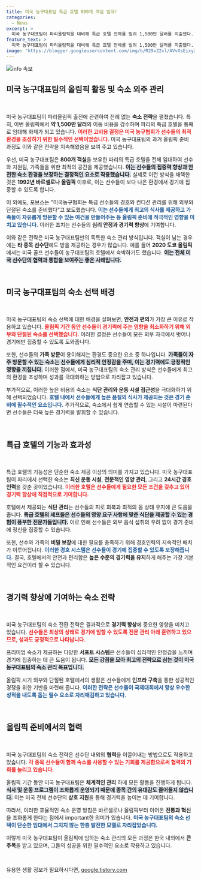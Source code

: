 ```yaml
---
title: 미국 농구대표팀 특급 호텔 800개 객실 임대!
categories:
  - News
excerpt: >
  미국 농구대표팀이 파리올림픽을 대비해 특급 호텔 전체를 빌려 1,500만 달러를 지출했다. 대규모 인원 수용을 염두에 둔 이 결정은 선수들의 최상급 환경 조성을 위한 전략으로, 과거에도 외부 숙소를 선택해왔다는 점이 눈길을 끈다.
feature_text: >
  미국 농구대표팀이 파리올림픽을 대비해 특급 호텔 전체를 빌려 1,500만 달러를 지출했다. 대규모 인원 수용을 염두에 둔 이 결정은 선수들의 최상급 환경 조성을 위한 전략으로, 과거에도 외부 숙소를 선택해왔다는 점이 눈길을 끈다.
image: 'https://blogger.googleusercontent.com/img/b/R29vZ2xl/AVvXsEixyZcFfHzMRdzZMjFBmAUKJYCLCGyLL1o632UiGVXcaFdKo_bkvkuCioo0uUKlGfBVcT3P84aROyZIXSBEx3Aw5nCQ3pTgDom1WDC4m8eifvWiAmWEEVb4x6G_l8C0QH225ldMjyaFvpxGEBGNO37VmDTDMHGhJPq73UglMfDca1-0aw/s1600/blogspot.png'
---
```


<p><img src="https://blogger.googleusercontent.com/img/b/R29vZ2xl/AVvXsEixyZcFfHzMRdzZMjFBmAUKJYCLCGyLL1o632UiGVXcaFdKo_bkvkuCioo0uUKlGfBVcT3P84aROyZIXSBEx3Aw5nCQ3pTgDom1WDC4m8eifvWiAmWEEVb4x6G_l8C0QH225ldMjyaFvpxGEBGNO37VmDTDMHGhJPq73UglMfDca1-0aw/s1600/blogspot.png" alt="info 속보" /></p>

<h2 data-ke-size="size26">미국 농구대표팀의 올림픽 활동 및 숙소 외주 관리</h2>

<p data-ke-size="size16">&nbsp;</p>

<p>미국 농구대표팀이 파리올림픽 출전에 관련하여 전례 없는 <strong>숙소 전략</strong>을 펼쳤습니다. 특히, 이번 올림픽에서 <strong>약 1,500만 달러</strong>의 이동 비용을 감수하며 파리의 특급 호텔을 통째로 임대해 화제가 되고 있습니다. <b><span style="color: #ee2323;">이러한 고비용 결정은 미국 농구협회가 선수들의 최적 환경을 조성하기 위한 필수적인 선택이었습니다.</span></b> 미국 농구대표팀의 과거 올림픽 준비 과정도 이와 같은 전략을 지속해왔음을 보여 주고 있습니다.</p>

<p>우선, 미국 농구대표팀은 <strong>800개 객실</strong>을 보유한 파리의 특급 호텔을 전체 임대하여 선수와 지원팀, 가족들을 위한 최적의 공간을 제공했습니다. <b><span style="background-color: #21538527;">이는 선수들의 집중력 향상과 안전한 숙소 환경을 보장하는 결정적인 요소로 작용했습니다.</span></b> 실제로 이런 방식을 채택한 것은 <strong>1992년 바르셀로나 올림픽</strong> 이후로, 이는 선수들이 보다 나은 환경에서 경기에 집중할 수 있도록 합니다.</p>

<p>이 외에도, 포브스는 "미국농구협회는 특급 선수들의 경호와 컨디션 관리를 위해 외부와 단절된 숙소를 준비했다"고 보도했습니다. <b><span style="color: #1a5490;">이는 선수들에게 최고의 식사를 제공하고 가족들이 자유롭게 방문할 수 있는 여건을 만들어주는 등 올림픽 준비에 적극적인 영향을 미치고 있습니다.</span></b> 이러한 조치는 선수들의 <strong>심리 안정과 경기력 향상</strong>에 기여합니다.</p>

<p>이와 같은 전략은 미국 농구대표팀만의 독특한 숙소 관리 방식입니다. 객실이 남는 경우에는 <strong>타 종목 선수단</strong>에도 방을 제공하는 경우가 많습니다. 예를 들어 <strong>2020 도쿄 올림픽</strong>에서는 미국 골프 선수들이 농구대표팀의 호텔에서 숙박하기도 했습니다. <b><span style="background-color: #21538527;">이는 전체 미국 선수단의 <strong>협력과 통합</strong>을 보여주는 좋은 사례입니다.</span></b></p>

<p data-ke-size="size16">&nbsp;</p>

<h2 data-ke-size="size26">미국 농구대표팀의 숙소 선택 배경</h2>

<p data-ke-size="size16">&nbsp;</p>

<p>미국 농구대표팀의 숙소 선택에 대한 배경을 살펴보면, <strong>안전과 편의</strong>가 가장 큰 이유로 작용하고 있습니다. <b><span style="color: #ee2323;">올림픽 기간 동안 선수들이 경기력에 주는 영향을 최소화하기 위해 외부와 단절된 숙소를 선택했습니다.</span></b> 이러한 결정은 선수들이 모든 외부 자극에서 벗어나 경기에만 집중할 수 있도록 도와줍니다.</p>

<p>또한, 선수들의 <strong>가족 방문</strong>이 용이해지는 환경도 중요한 요소 중 하나입니다. <b><span style="background-color: #21538527;">가족들이 자주 방문할 수 있는 숙소는 선수들에게 심리적 안정감을 주며, 이는 경기력에도 긍정적인 영향을 끼칩니다.</span></b> 이러한 점에서, 미국 농구대표팀의 숙소 관리 방식은 선수들에게 최고의 환경을 조성하며 성과를 극대화하는 방법으로 자리잡고 있습니다.</p>

<p>부가적으로, 이러한 높은 비용의 숙소는 <strong>식단 관리와 운동 시설 접근성</strong>을 극대화하기 위해 선택되었습니다. <b><span style="color: #1a5490;">호텔 내에서 선수들에게 높은 품질의 식사가 제공되는 것은 경기 준비에 필수적인 요소입니다.</span></b> 추가적으로, 숙소에서 쉽게 연습할 수 있는 시설이 마련된다면 선수들은 더욱 높은 경기력을 발휘할 수 있습니다.</p>

<p data-ke-size="size16">&nbsp;</p>

<h2 data-ke-size="size26">특급 호텔의 기능과 효과성</h2>

<p data-ke-size="size16">&nbsp;</p>

<p>특급 호텔의 기능성은 단순한 숙소 제공 이상의 의미를 가지고 있습니다. 미국 농구대표팀이 파리에서 선택한 숙소는 <strong>최신 운동 시설</strong>, <strong>전문적인 영양 관리</strong>, 그리고 <strong>24시간 경호 인력</strong>을 갖춘 곳이었습니다. <b><span style="color: #ee2323;">이러한 호텔은 선수들에게 필요한 모든 조건을 갖추고 있어 경기력 향상에 직접적으로 기여합니다.</span></b></p>

<p>호텔에서 제공되는 <strong>식단 관리</strong>는 선수들의 피로 회복과 최적의 몸 상태 유지에 큰 도움을 줍니다. <b><span style="background-color: #21538527;">특급 호텔의 셰프들은 선수들의 영양 요구 사항에 맞춘 식단을 제공할 수 있는 경험이 풍부한 전문가들입니다.</span></b> 이로 인해 선수들은 외부 음식 섭취의 우려 없이 경기 준비에 정신을 집중할 수 있습니다.</p>

<p>또한, 선수와 가족의 <strong>비밀 보장</strong>에 대한 필요를 충족하기 위해 경호인력의 지속적인 배치가 이루어집니다. <b><span style="color: #1a5490;">이러한 경호 시스템은 선수들이 경기에 집중할 수 있도록 보장해줍니다.</span></b> 결국, 호텔에서의 안전과 편리함은 <strong>높은 수준의 경기력을 유지</strong>하게 해주는 가장 기본적인 요건이라 할 수 있습니다.</p>

<p data-ke-size="size16">&nbsp;</p>

<h2 data-ke-size="size26">경기력 향상에 기여하는 숙소 전략</h2>

<p data-ke-size="size16">&nbsp;</p>

<p>미국 농구대표팀의 숙소 전환 전략은 결과적으로 <strong>경기력 향상</strong>에 중요한 영향을 미치고 있습니다. <b><span style="color: #ee2323;">선수들은 최상의 상태로 경기에 임할 수 있도록 전문 관리 아래 훈련하고 있으므로, 성과도 긍정적으로 나타납니다.</span></b> </p>

<p>프리미엄 숙소가 제공하는 다양한 <strong>서포트 시스템</strong>은 선수들이 심리적인 안정감을 느끼며 경기에 집중하는 데 큰 도움이 됩니다. <b><span style="background-color: #21538527;">모든 강점을 모아 최고의 전략으로 삼는 것이 미국 농구대표팀의 숙소 관리 목표입니다.</span></b> </p>

<p>올림픽 시기 외부와 단절된 호텔에서의 생활은 선수들에게 <strong>인프라 구축</strong>을 통한 성공적인 경쟁을 위한 기반을 마련해 줍니다. <b><span style="color: #1a5490;">이러한 전략은 선수들이 국제대회에서 항상 우수한 성적을 내도록 돕는 필수 요소로 자리매김하고 있습니다.</span></b></p>

<p data-ke-size="size16">&nbsp;</p>

<h2 data-ke-size="size26">올림픽 준비에서의 협력</h2>

<p data-ke-size="size16">&nbsp;</p>

<p>미국 농구대표팀의 숙소 전략은 선수단 내외의 <strong>협력</strong>을 이끌어내는 방법으로도 작용하고 있습니다. <b><span style="color: #ee2323;">각 종목 선수들이 함께 숙소를 사용할 수 있는 기회를 제공함으로써 협력의 기회를 늘리고 있습니다.</span></b> </p>

<p>올림픽 기간 동안 미국 농구대표팀은 <strong>체계적인 관리</strong> 하에 모든 활동을 진행하게 됩니다. <b><span style="background-color: #21538527;">식사 및 운동 프로그램이 조화롭게 운영되기 때문에 종목 간의 유대감도 줄어들지 않습니다.</span></b> 이는 미국 전체 선수단의 <strong>상호 지원</strong>을 통해 경기력을 높이는 데 기여합니다. </p>

<p>따라서, 이러한 효율적인 숙소 운영 방침은 바르셀로나 올림픽부터 이어온 <strong>전통과 혁신</strong>을 조화롭게 한다는 점에서 important한 의미가 있습니다. <b><span style="color: #1a5490;">미국 농구대표팀의 숙소 선택이 단순한 임대에서 그치지 않는 한층 발전한 모델로 자리잡았습니다.</span></b> </p>

<p>이렇게 미국 농구대표팀이 올림픽에 임하는 숙소 관리의 모든 과정은 한국 내외에서 <strong>큰 주목</strong>을 받고 있으며, 그들의 성공을 위한 필수적인 요소로 작용하고 있습니다. <p data-ke-size="size16">&nbsp;</p></p>
유용한 생활 정보가 필요하시다면, <a href="https://qoogle.tistory.com" rel="dofollow">qoogle.tistory.com</a>



